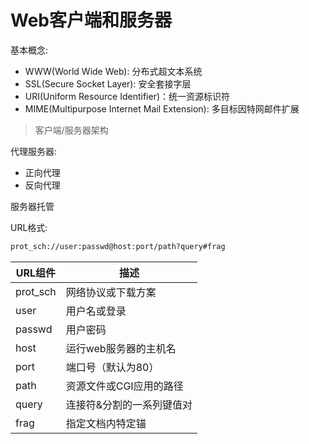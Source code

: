 # Web客户端和服务器

基本概念:

- WWW(World Wide Web): 分布式超文本系统
- SSL(Secure Socket Layer): 安全套接字层
- URI(Uniform Resource Identifier)：统一资源标识符
- MIME(Multipurpose Internet Mail Extension): 多目标因特网邮件扩展

> 客户端/服务器架构

代理服务器:

- 正向代理
- 反向代理

服务器托管

URL格式:

```txt
prot_sch://user:passwd@host:port/path?query#frag

```

| URL组件  |   描述 |
| -----   | -----  |
| prot_sch |  网络协议或下载方案 |
| user |  用户名或登录 |
| passwd |  用户密码 |
| host |  运行web服务器的主机名 |
| port |  端口号（默认为80） |
| path |  资源文件或CGI应用的路径 |
| query | 连接符&分割的一系列键值对 |
| frag |  指定文档内特定锚 |

